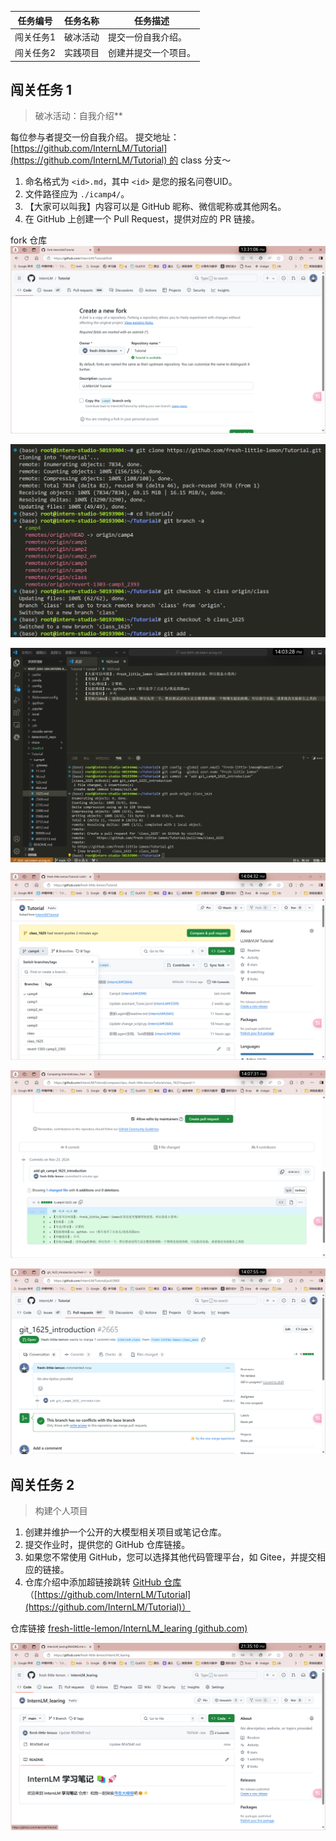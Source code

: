 | 任务编号  | 任务名称 | 任务描述       |
| ----- | ---- | ---------- |
| 闯关任务1 | 破冰活动 | 提交一份自我介绍。  |
| 闯关任务2 | 实践项目 | 创建并提交一个项目。 |

## 闯关任务 1

> 破冰活动：自我介绍**

每位参与者提交一份自我介绍。 提交地址：[https://github.com/InternLM/Tutorial](https://github.com/InternLM/Tutorial) 的 class 分支～
1. 命名格式为 `<id>.md`，其中 `<id>` 是您的报名问卷UID。
2. 文件路径应为 `./icamp4/`。
3. 【大家可以叫我】内容可以是 GitHub 昵称、微信昵称或其他网名。
4. 在 GitHub 上创建一个 Pull Request，提供对应的 PR 链接。

fork 仓库
![InternLM_learing/images/屏幕截图 2024-11-23 162106.png at main · fresh-little-lemon/InternLM_learing (github.com)](https://github.com/fresh-little-lemon/InternLM_learing/blob/main/images/%E5%B1%8F%E5%B9%95%E6%88%AA%E5%9B%BE%202024-11-23%20133112.png)

![InternLM_learing/images/屏幕截图 2024-11-23 162106.png at main · fresh-little-lemon/InternLM_learing (github.com)](https://github.com/fresh-little-lemon/InternLM_learing/blob/main/images/%E5%B1%8F%E5%B9%95%E6%88%AA%E5%9B%BE%202024-11-23%20140229.png)

![InternLM_learing/images/屏幕截图 2024-11-23 162106.png at main · fresh-little-lemon/InternLM_learing (github.com)](https://github.com/fresh-little-lemon/InternLM_learing/blob/main/images/%E5%B1%8F%E5%B9%95%E6%88%AA%E5%9B%BE%202024-11-23%20140337.png)

![InternLM_learing/images/屏幕截图 2024-11-23 162106.png at main · fresh-little-lemon/InternLM_learing (github.com)](https://github.com/fresh-little-lemon/InternLM_learing/blob/main/images/%E5%B1%8F%E5%B9%95%E6%88%AA%E5%9B%BE%202024-11-23%20140439.png)

![InternLM_learing/images/屏幕截图 2024-11-23 162106.png at main · fresh-little-lemon/InternLM_learing (github.com)](https://github.com/fresh-little-lemon/InternLM_learing/blob/main/images/%E5%B1%8F%E5%B9%95%E6%88%AA%E5%9B%BE%202024-11-23%20140735.png)

![InternLM_learing/images/屏幕截图 2024-11-23 162106.png at main · fresh-little-lemon/InternLM_learing (github.com)](https://github.com/fresh-little-lemon/InternLM_learing/blob/main/images/%E5%B1%8F%E5%B9%95%E6%88%AA%E5%9B%BE%202024-11-23%20140759.png)


## 闯关任务 2

> 构建个人项目

1. 创建并维护一个公开的大模型相关项目或笔记仓库。
2. 提交作业时，提供您的 GitHub 仓库链接。
3. 如果您不常使用 GitHub，您可以选择其他代码管理平台，如 Gitee，并提交相应的链接。
4. 仓库介绍中添加超链接跳转 [GitHub 仓库](https://github.com/InternLM/Tutorial)（[https://github.com/InternLM/Tutorial](https://github.com/InternLM/Tutorial)）

仓库链接 [fresh-little-lemon/InternLM_learing (github.com)](https://github.com/fresh-little-lemon/InternLM_learing)

![InternLM_learing/images/屏幕截图 2024-11-23 162106.png at main · fresh-little-lemon/InternLM_learing (github.com)](https://github.com/fresh-little-lemon/InternLM_learing/blob/main/images/%E5%B1%8F%E5%B9%95%E6%88%AA%E5%9B%BE%202024-11-23%20213527.png)